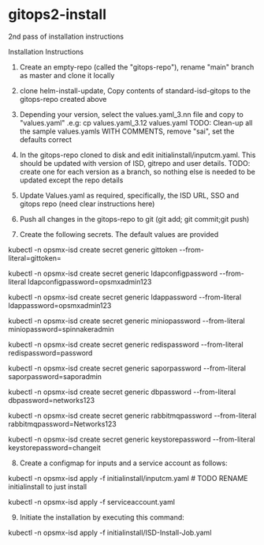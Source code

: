 # gitops2-install
2nd pass of installation instructions

Installation Instructions
1. Create an empty-repo (called the "gitops-repo"), rename "main" branch as master and clone it locally
2. clone helm-install-update, Copy contents of standard-isd-gitops to the gitops-repo created above
3. Depending your version, select the values.yaml_3.nn file and copy to "values.yaml" .e.g:
      cp values.yaml_3.12 values.yaml
TODO: Clean-up all the sample values.yamls WITH COMMENTS, remove "sai", set the defaults correct

4. In the gitops-repo cloned to disk and edit initialinstall/inputcm.yaml. This should be updated with version of ISD, gitrepo and user details.
     TODO: create one for each version as a branch, so nothing else is needed to be updated except the repo details
5. Update Values.yaml as required, specifically, the ISD URL, SSO and gitops repo (need clear instructions here)

7. Push all changes in the gitops-repo to git (git add; git commit;git push)

7. Create the following secrets. The default values are provided

kubectl -n opsmx-isd create secret generic gittoken --from-literal=gittoken=<YOUR TOKEN>

kubectl -n opsmx-isd create secret generic ldapconfigpassword --from-literal ldapconfigpassword=opsmxadmin123

kubectl -n opsmx-isd create secret generic ldappassword --from-literal ldappassword=opsmxadmin123

kubectl -n opsmx-isd create secret generic miniopassword --from-literal miniopassword=spinnakeradmin

kubectl -n opsmx-isd create secret generic redispassword --from-literal redispassword=password

kubectl -n opsmx-isd create secret generic saporpassword --from-literal saporpassword=saporadmin

kubectl -n opsmx-isd create secret generic dbpassword --from-literal dbpassword=networks123

kubectl -n opsmx-isd create secret generic rabbitmqpassword --from-literal rabbitmqpassword=Networks123

kubectl -n opsmx-isd create secret generic keystorepassword --from-literal keystorepassword=changeit

8. Create a configmap for inputs and a service account as follows:

kubectl -n opsmx-isd apply -f initialinstall/inputcm.yaml  # TODO RENAME initialinstall to just install

kubectl -n opsmx-isd apply -f serviceaccount.yaml

9. Initiate the installation by executing this command:

kubectl -n opsmx-isd apply -f initialinstall/ISD-Install-Job.yaml




